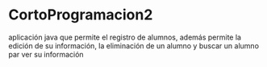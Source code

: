 # CortoProgramacion2
aplicación java que permite el registro de alumnos, además permite la edición de su información, la eliminación de un alumno y  buscar un alumno par ver su información
